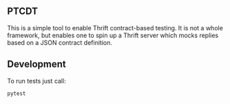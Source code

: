 PTCDT
-----
This is a simple tool to enable Thrift contract-based testing. It is not a whole framework, but enables one to spin up a Thrift server which mocks replies based on a JSON contract definition.


Development
-----------

To run tests just call:
```bash
pytest
```

